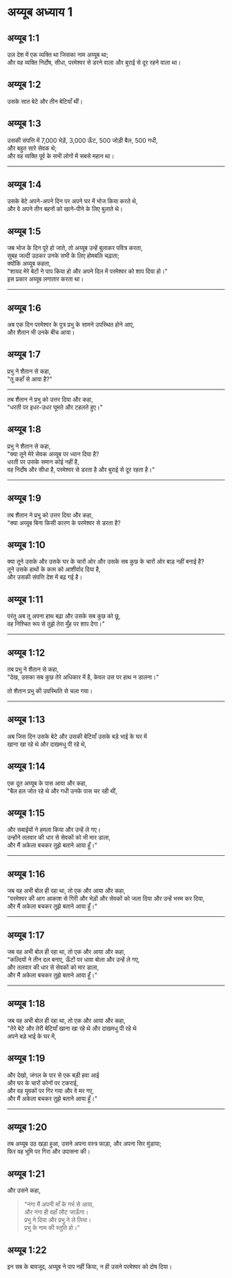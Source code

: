 # अय्यूब अध्याय 1

## अय्यूब 1:1

उज़ देश में एक व्यक्ति था जिसका नाम अय्यूब था;  
और वह व्यक्ति निर्दोष, सीधा, परमेश्वर से डरने वाला और बुराई से दूर रहने वाला था।

## अय्यूब 1:2

उसके सात बेटे और तीन बेटियाँ थीं।

## अय्यूब 1:3

उसकी संपत्ति में 7,000 भेड़ें, 3,000 ऊँट, 500 जोड़ी बैल, 500 गधी,  
और बहुत सारे सेवक थे;  
और वह व्यक्ति पूर्व के सभी लोगों में सबसे महान था।

---

## अय्यूब 1:4

उसके बेटे अपने-अपने दिन पर अपने घर में भोज किया करते थे,  
और वे अपने तीन बहनों को खाने-पीने के लिए बुलाते थे।

## अय्यूब 1:5

जब भोज के दिन पूरे हो जाते, तो अय्यूब उन्हें बुलाकर पवित्र करता,  
सुबह जल्दी उठकर उनके सभी के लिए होमबलि चढ़ाता;  
क्योंकि अय्यूब कहता,  
"शायद मेरे बेटों ने पाप किया हो और अपने दिल में परमेश्वर को शाप दिया हो।"  
इस प्रकार अय्यूब लगातार करता था।

---

## अय्यूब 1:6

अब एक दिन परमेश्वर के पुत्र प्रभु के सामने उपस्थित होने आए,  
और शैतान भी उनके बीच आया।

## अय्यूब 1:7

प्रभु ने शैतान से कहा,  
"तू कहाँ से आया है?"

---

तब शैतान ने प्रभु को उत्तर दिया और कहा,  
"धरती पर इधर-उधर घूमते और टहलते हुए।"

## अय्यूब 1:8

प्रभु ने शैतान से कहा,  
"क्या तूने मेरे सेवक अय्यूब पर ध्यान दिया है?  
धरती पर उसके समान कोई नहीं है,  
वह निर्दोष और सीधा है, परमेश्वर से डरता है और बुराई से दूर रहता है।"

---

## अय्यूब 1:9

तब शैतान ने प्रभु को उत्तर दिया और कहा,  
"क्या अय्यूब बिना किसी कारण के परमेश्वर से डरता है?

## अय्यूब 1:10

क्या तूने उसके और उसके घर के चारों ओर और उसके सब कुछ के चारों ओर बाड़ नहीं बनाई है?  
तूने उसके हाथों के काम को आशीर्वाद दिया है,  
और उसकी संपत्ति देश में बढ़ गई है।

## अय्यूब 1:11

परंतु अब तू अपना हाथ बढ़ा और उसके सब कुछ को छू,  
वह निश्चित रूप से तुझे तेरा मुँह पर शाप देगा।"

---

## अय्यूब 1:12

तब प्रभु ने शैतान से कहा,  
"देख, उसका सब कुछ तेरे अधिकार में है, केवल उस पर हाथ न डालना।"

तो शैतान प्रभु की उपस्थिति से चला गया।

---

## अय्यूब 1:13

अब जिस दिन उसके बेटे और उसकी बेटियाँ उसके बड़े भाई के घर में  
खाना खा रहे थे और दाखमधु पी रहे थे,

## अय्यूब 1:14

एक दूत अय्यूब के पास आया और कहा,  
"बैल हल जोत रहे थे और गधी उनके पास चर रही थीं,

## अय्यूब 1:15

और सबाईयों ने हमला किया और उन्हें ले गए।  
उन्होंने तलवार की धार से सेवकों को भी मार डाला,  
और मैं अकेला बचकर तुझे बताने आया हूँ।"

---

## अय्यूब 1:16

जब वह अभी बोल ही रहा था, तो एक और आया और कहा,  
"परमेश्वर की आग आकाश से गिरी और भेड़ों और सेवकों को जला दिया और उन्हें भस्म कर दिया,  
और मैं अकेला बचकर तुझे बताने आया हूँ।"

---

## अय्यूब 1:17

जब वह अभी बोल ही रहा था, तो एक और आया और कहा,  
"कल्दियों ने तीन दल बनाए, ऊँटों पर धावा बोला और उन्हें ले गए,  
और तलवार की धार से सेवकों को मार डाला,  
और मैं अकेला बचकर तुझे बताने आया हूँ।"

---

## अय्यूब 1:18

जब वह अभी बोल ही रहा था, तो एक और आया और कहा,  
"तेरे बेटे और तेरी बेटियाँ खाना खा रहे थे और दाखमधु पी रहे थे  
अपने बड़े भाई के घर में,

## अय्यूब 1:19

और देखो, जंगल के पार से एक बड़ी हवा आई  
और घर के चारों कोनों पर टकराई,  
और वह युवकों पर गिर गया और वे मर गए,  
और मैं अकेला बचकर तुझे बताने आया हूँ।"

---

## अय्यूब 1:20

तब अय्यूब उठ खड़ा हुआ, उसने अपना वस्त्र फाड़ा, और अपना सिर मुंडाया;  
फिर वह भूमि पर गिरा और उपासना की।

## अय्यूब 1:21

और उसने कहा,

> "नंगा मैं अपनी माँ के गर्भ से आया,  
> और नंगा ही वहाँ लौट जाऊँगा।  
> प्रभु ने दिया और प्रभु ने ले लिया।  
> प्रभु के नाम की स्तुति हो।"

## अय्यूब 1:22

इन सब के बावजूद, अय्यूब ने पाप नहीं किया, न ही उसने परमेश्वर को दोष दिया।
